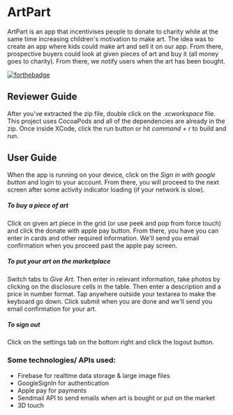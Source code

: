 # ArtPart
ArtPart is an app that incentivises people to donate to charity while at the same time increasing children's motivation to make art. The idea was to create an app where kids could make art and sell it on our app. From there, prospective buyers could look at given pieces of art and buy it (all money goes to charity). From there, we notify users when the art has been bought.

[![forthebadge](http://forthebadge.com/images/badges/built-with-love.svg)](http://forthebadge.com)

## Reviewer Guide
After you've extracted the zip file, double click on the _.xcworkspace_ file. This project uses CocoaPods and all of the dependencies are already in the zip. Once inside XCode, click the run button or hit _command + r_ to build and run.

## User Guide
When the app is running on your device, click on the _Sign in with google button_ and login to your account. From there, you will proceed to the next screen after some activity indicator loading (if your network is slow).

##### To buy a piece of art
Click on given art piece in the grid (or use peek and pop from force touch) and click the donate with apple pay button. From there, you have you can enter in cards and other required information. We'll send you email confirmation when you proceed past the apple pay screen.

##### To put your art on the marketplace
Switch tabs to _Give Art_. Then enter in relevant information, take photos by clicking on the disclosure cells in the table. Then enter a description and a price in number format. Tap anywhere outside your textarea to make the keyboard go down. Click submit when you are done and we'll send you email confirmation for your art.

##### To sign out
Click on the settings tab on the bottom right and click the logout button.

### Some technologies/ APIs used:
- Firebase for realtime data storage & large image files
- GoogleSignIn for authentication
- Apple pay for payments
- Sendmail API to send emails when art is bought or put on the market
- 3D touch
